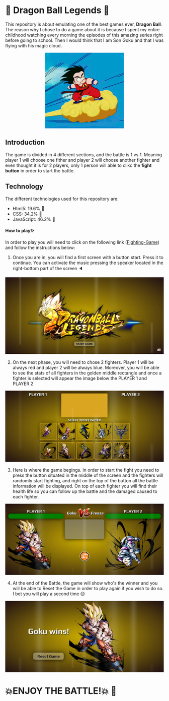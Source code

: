 # :fist_right: Dragon Ball Legends :fist_left:

This repository is about emulating one of the best games ever, **Dragon Ball**. The reason why I chose to do a game about it is because I spent my entire childhood watching every morning the episodes of this amazing series right before going to school. Then I would think that I am Son Goku and that I was flying with his magic cloud. 
<p align="center">
    <img src="./img/gif/magicCloud.gif">
</p>

## Introduction

The game is divided in 4 different sections, and the battle is 1 vs 1. Meaning player 1 will choose one fither and player 2 will choose another fighter and even thought it is for 2 players, only 1 person will able to clikc the **fight button** in order to start the battle.

## Technology

The different technologies used for this repository are: 
* Html5: 19.6% :white_square_button:
* CSS: 34.2% :diamond_shape_with_a_dot_inside:
* JavaScript: 46.2% :microscope:

#### How to play:sparkles:

In order to play you will need to click on the following link ([Fighting-Game](https://diegogb-08.github.io/Fighting-Game/ "Fighting-Game")) and follow the instructions below: 

1. Once you are in, you will find a first screen with a button start. Press it to continue. You can activate the music pressing the speaker located in the right-bottom part of the screen :speaker:
<p align="center">
    <img src="./img/StartGame.jpg">
</p>

2. On the next phase, you will need to chose 2 fighters. Player 1 will be always red and player 2 will be always blue. Moreover, you will be able to see the stats of all fighters in the golden middle rectangle and once a fighter is selected will appear the image below the PLAYER 1 and PLAYER 2
<p align="center">
    <img src="./img/SelectFighters.jpg">
</p>

3. Here is where the game begings. In order to start the fight you need to press the button situated in the middle of the screen and the fighters will randomly start fighting, and right on the top of the button all the battle information will be displayed. On top of each fighter you will find their health life so you can follow up the battle and the damaged caused to each fighter.
<p align="center">
    <img src="./img/Fight.jpg">
</p>

4. At the end of the Battle, the game will show who's the winner and you will be able to Reset the Game in order to play again if you wish to do so. I bet you will play a second time :wink:
<p align="center">
    <img src="./img/Winner.jpg">
</p>

# :boom:ENJOY THE BATTLE!:boom: :muscle:

